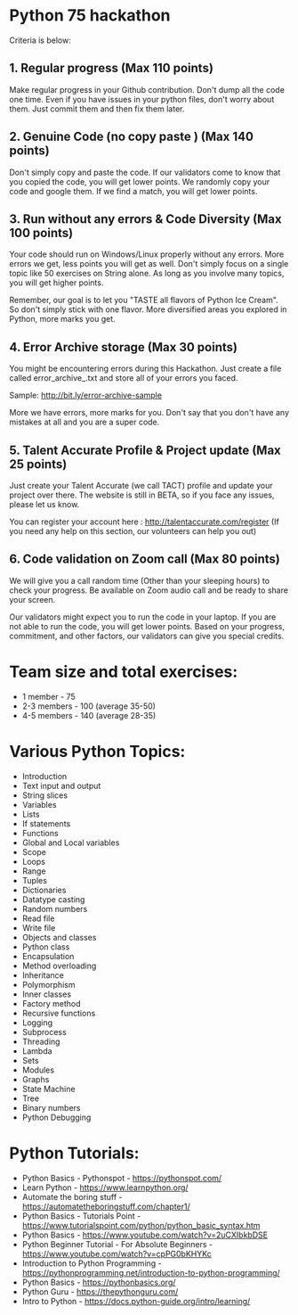 # Python 75 hackathon

Criteria is below:

## 1. Regular progress (Max 110 points)
Make regular progress in your Github contribution. Don't dump all the code one time. Even if you have issues in your python files, don't worry about them. Just commit them and then fix them later.

## 2. Genuine Code (no copy paste ) (Max 140 points)
Don't simply copy and paste the code. If our validators come to know that you copied the code, you will get lower points.
We randomly copy your code and google them. If we find a match, you will get lower points.

## 3. Run without any errors & Code Diversity (Max 100 points)
Your code should run on Windows/Linux properly without any errors. More errors we get, less points you will get as well.
Don't simply focus on a single topic like 50 exercises on String alone. As long as you involve many topics, you will get higher points.

Remember, our goal is to let you "TASTE all flavors of Python Ice Cream". So don't simply stick with one flavor. More diversified areas you explored in Python, more marks you get.

## 4. Error Archive storage (Max 30 points)
You might be encountering errors during this Hackathon. Just create a file called error_archive_<username>.txt and store all of your errors you faced.
  
Sample: http://bit.ly/error-archive-sample 

More we have errors, more marks for you. Don't say that you don't have any mistakes at all and you are a super code.

## 5. Talent Accurate Profile & Project update (Max 25 points)
Just create your Talent Accurate (we call TACT) profile and update your project over there. The website is still in BETA, so if you face any issues, please let us know.

You can register your account here : http://talentaccurate.com/register
(If you need any help on this section, our volunteers can help you out)

## 6. Code validation on Zoom call (Max 80 points)
We will give you a call random time (Other than your sleeping hours) to check your progress. Be available on Zoom audio call and be ready to share your screen.

Our validators might expect you to run the code in your laptop. If you are not able to run the code, you will get lower points.
Based on your progress, commitment, and other factors, our validators can give you special credits. 

# Team size and total exercises:
- 1 member     - 75
- 2-3 members   - 100 (average 35-50)
- 4-5 members  - 140 (average 28-35)


# Various Python Topics:
- Introduction
- Text input and output
- String slices
- Variables
- Lists
- If statements
- Functions
- Global and Local variables
- Scope
- Loops
- Range
- Tuples
- Dictionaries
- Datatype casting
- Random numbers
- Read file
- Write file
- Objects and classes
- Python class
- Encapsulation
- Method overloading
- Inheritance
- Polymorphism
- Inner classes
- Factory method
- Recursive functions
- Logging
- Subprocess
- Threading
- Lambda
- Sets
- Modules
- Graphs
- State Machine
- Tree
- Binary numbers
- Python Debugging

# Python Tutorials:
- Python Basics - Pythonspot - https://pythonspot.com/
- Learn Python  - https://www.learnpython.org/
- Automate the boring stuff  - https://automatetheboringstuff.com/chapter1/
- Python Basics - Tutorials Point  - https://www.tutorialspoint.com/python/python_basic_syntax.htm
- Python Basics  - https://www.youtube.com/watch?v=2uCXIbkbDSE
- Python Beginner Tutorial - For Absolute Beginners  - https://www.youtube.com/watch?v=cpPG0bKHYKc
- Introduction to Python Programming  - https://pythonprogramming.net/introduction-to-python-programming/
- Python Basics  - https://pythonbasics.org/
- Python Guru  - https://thepythonguru.com/
- Intro to Python  - https://docs.python-guide.org/intro/learning/
